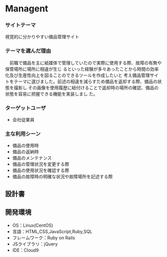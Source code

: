 # Managent

### サイトテーマ
視覚的に分かりやすい備品管理サイト

### テーマを選んだ理由

　前職で備品を主に紙媒体で管理していたので実際に使用する際、故障の有無や保管場所に場所に相違が生じ
るといった経験が多々あったことから時間の効率化及び生産性向上を図ることのできるツールを作成したいと
考え備品管理サイトをテーマに選びました。前述の相違を減らすため備品を返却する際、備品の状態を撮影し
その画像を使用履歴に紐付けることで返却時の場所の確認、備品の状態を容易に把握できる機能を実装しまし
た。
### ターゲットユーザ
- 会社従業員

### 主な利用シーン
- 備品の使用時
- 備品の返納時
- 備品のメンテナンス
- 備品の管理状況を変更する際
- 備品の使用状況を確認する際
- 備品の故障時の明確な状況や故障場所を記述する際
## 設計書

## 開発環境
- OS：Linux(CentOS)
- 言語：HTML,CSS,JavaScript,Ruby,SQL
- フレームワーク：Ruby on Rails
- JSライブラリ：jQuery
- IDE：Cloud9
